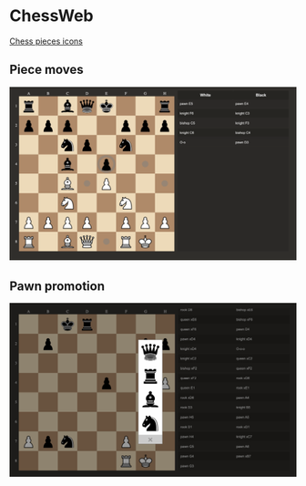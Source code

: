 # ChessWeb

[Chess pieces icons](https://commons.wikimedia.org/wiki/Category:SVG_chess_pieces)

## Piece moves

![piece moves](chess-web/icons/piece-moves.png)

## Pawn promotion

![pawn promotion](chess-web/icons/pawn-promotion.png)
